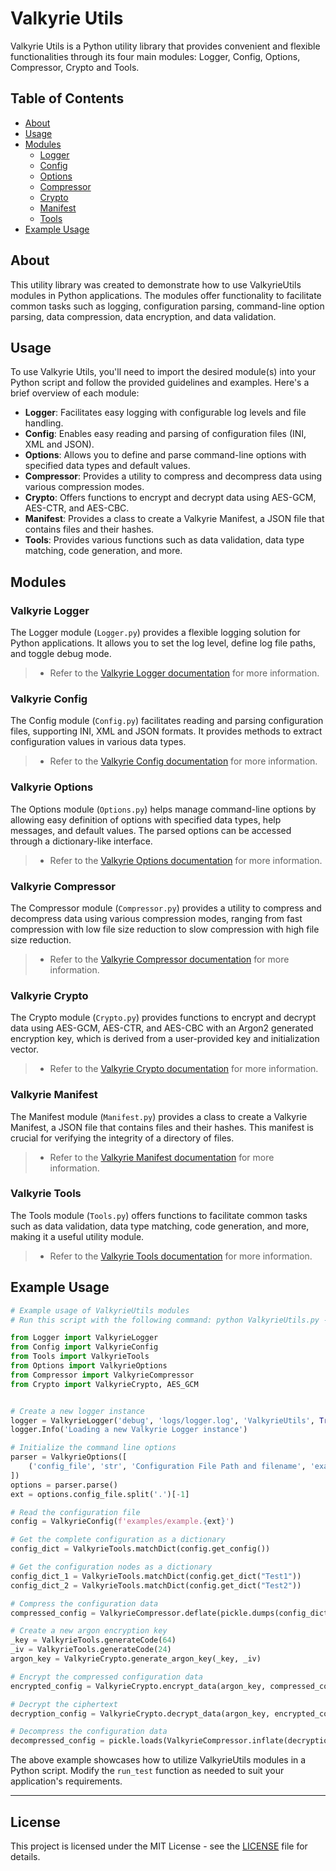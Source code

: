 # Valkyrie Utils

Valkyrie Utils is a Python utility library that provides convenient and flexible functionalities through its four main modules: Logger, Config, Options, Compressor, Crypto and Tools.

## Table of Contents

- [About](#about)
- [Usage](#usage)
- [Modules](#modules)
  - [Logger](#valkyrie-logger)
  - [Config](#valkyrie-config)
  - [Options](#valkyrie-options)
  - [Compressor](#valkyrie-compressor)
  - [Crypto](#valkyrie-crypto)
  - [Manifest](#valkyrie-manifest)
  - [Tools](#valkyrie-tools)
- [Example Usage](#example-usage)

## About

This utility library was created to demonstrate how to use ValkyrieUtils modules in Python applications. The modules 
offer functionality to facilitate common tasks such as logging, configuration parsing, command-line option parsing, 
data compression, data encryption, and data validation.

## Usage

To use Valkyrie Utils, you'll need to import the desired module(s) into your Python script and follow the provided 
guidelines and examples. Here's a brief overview of each module:

- **Logger**: Facilitates easy logging with configurable log levels and file handling.
- **Config**: Enables easy reading and parsing of configuration files (INI, XML and JSON).
- **Options**: Allows you to define and parse command-line options with specified data types and default values.
- **Compressor**: Provides a utility to compress and decompress data using various compression modes.
- **Crypto**: Offers functions to encrypt and decrypt data using AES-GCM, AES-CTR, and AES-CBC.
- **Manifest**: Provides a class to create a Valkyrie Manifest, a JSON file that contains files and their hashes.
- **Tools**: Provides various functions such as data validation, data type matching, code generation, and more.

## Modules

### Valkyrie Logger

The Logger module (`Logger.py`) provides a flexible logging solution for Python applications. It allows you to set the log level, define log file paths, and toggle debug mode.
> - Refer to the [Valkyrie Logger documentation](./readme/logger.md) for more information.

### Valkyrie Config

The Config module (`Config.py`) facilitates reading and parsing configuration files, supporting INI, XML and JSON formats. It provides methods to extract configuration values in various data types.
> - Refer to the [Valkyrie Config documentation](./readme/config.md) for more information.

### Valkyrie Options

The Options module (`Options.py`) helps manage command-line options by allowing easy definition of options with specified data types, help messages, and default values. The parsed options can be accessed through a dictionary-like interface.
> - Refer to the [Valkyrie Options documentation](./readme/options.md) for more information.

### Valkyrie Compressor
The Compressor module (`Compressor.py`) provides a utility to compress and decompress data using various compression modes, ranging from fast compression with low file size reduction to slow compression with high file size reduction.
> - Refer to the [Valkyrie Compressor documentation](./readme/compressor.md) for more information.

### Valkyrie Crypto
The Crypto module (`Crypto.py`) provides functions to encrypt and decrypt data using AES-GCM, AES-CTR, and AES-CBC with an Argon2 generated encryption key, which is derived from a user-provided key and initialization vector.
> - Refer to the [Valkyrie Crypto documentation](./readme/crypto.md) for more information.

### Valkyrie Manifest
The Manifest module (`Manifest.py`) provides a class to create a Valkyrie Manifest, a JSON file that contains files and their hashes. This manifest is crucial for verifying the integrity of a directory of files.
> - Refer to the [Valkyrie Manifest documentation](./readme/manifest.md) for more information.

### Valkyrie Tools

The Tools module (`Tools.py`) offers functions to facilitate common tasks such as data validation, data type matching, code generation, and more, making it a useful utility module.
> - Refer to the [Valkyrie Tools documentation](./readme/tools.md) for more information.

## Example Usage

```python
# Example usage of ValkyrieUtils modules
# Run this script with the following command: python ValkyrieUtils.py --config_file examples/example.xml

from Logger import ValkyrieLogger
from Config import ValkyrieConfig
from Tools import ValkyrieTools
from Options import ValkyrieOptions
from Compressor import ValkyrieCompressor
from Crypto import ValkyrieCrypto, AES_GCM


# Create a new logger instance
logger = ValkyrieLogger('debug', 'logs/logger.log', 'ValkyrieUtils', True)
logger.Info('Loading a new Valkyrie Logger instance')

# Initialize the command line options
parser = ValkyrieOptions([
    ('config_file', 'str', 'Configuration File Path and filename', 'examples/example.ini'),
])
options = parser.parse()
ext = options.config_file.split('.')[-1]

# Read the configuration file
config = ValkyrieConfig(f'examples/example.{ext}')

# Get the complete configuration as a dictionary
config_dict = ValkyrieTools.matchDict(config.get_config())

# Get the configuration nodes as a dictionary
config_dict_1 = ValkyrieTools.matchDict(config.get_dict("Test1"))
config_dict_2 = ValkyrieTools.matchDict(config.get_dict("Test2"))

# Compress the configuration data
compressed_config = ValkyrieCompressor.deflate(pickle.dumps(config_dict), 'zstd')

# Create a new argon encryption key
_key = ValkyrieTools.generateCode(64)
_iv = ValkyrieTools.generateCode(24)
argon_key = ValkyrieCrypto.generate_argon_key(_key, _iv)

# Encrypt the compressed configuration data
encrypted_config = ValkyrieCrypto.encrypt_data(argon_key, compressed_config, AES_GCM)

# Decrypt the ciphertext
decryption_config = ValkyrieCrypto.decrypt_data(argon_key, encrypted_config, AES_GCM)

# Decompress the configuration data
decompressed_config = pickle.loads(ValkyrieCompressor.inflate(decryption_config, 'zstd'))
```

The above example showcases how to utilize ValkyrieUtils modules in a Python script. Modify the `run_test` function as needed to suit your application's requirements.

---

## License

This project is licensed under the MIT License - see the [LICENSE](LICENSE) file for details.

